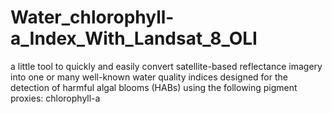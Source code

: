 # Water_chlorophyll-a_Index_With_Landsat_8_OLI
 a little tool to quickly and easily convert satellite-based reflectance imagery into one or many well-known water quality indices designed for the detection of harmful algal blooms (HABs) using the following pigment proxies: chlorophyll-a
